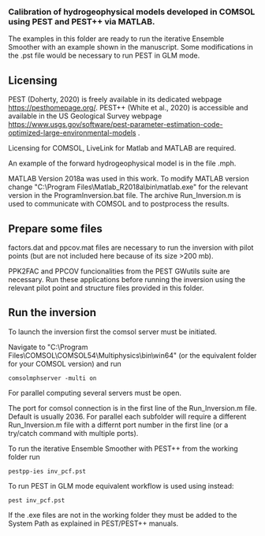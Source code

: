 ### Calibration of hydrogeophysical models developed in COMSOL using PEST and PEST++ via MATLAB.
The examples in this folder are ready to run the iterative Ensemble Smoother with an example shown in the manuscript.
Some modifications in the .pst file would be necessary to run PEST in GLM mode.

## Licensing
PEST (Doherty, 2020) is freely available in its dedicated webpage https://pesthomepage.org/.
PEST++ (White et al., 2020) is accessible and available in the US Geological Survey webpage https://www.usgs.gov/software/pest-parameter-estimation-code-optimized-large-environmental-models .

Licensing for COMSOL, LiveLink for Matlab and MATLAB are required. 

An example of the forward hydrogeophysical model is in the file .mph.

MATLAB Version 2018a was used in this work. To modify MATLAB version change "C:\Program Files\Matlab_R2018a\bin\matlab.exe" for the relevant version in the ProgramInversion.bat file. The archive Run_Inversion.m is used to communicate with COMSOL and to postprocess the results.

## Prepare some files

factors.dat and ppcov.mat files are necessary to run the inversion with pilot points (but are not included here because of its size >200 mb).

PPK2FAC and PPCOV funcionalities from the PEST GWutils suite are necessary. 
Run these applications before running the inversion using the relevant pilot point and structure files provided in this folder.


## Run the inversion
To launch the inversion first the comsol server must be initiated. 

Navigate to "C:\Program Files\COMSOL\COMSOL54\Multiphysics\bin\win64" (or the equivalent folder for your COMSOL version) and run
```
comsolmphserver -multi on
```
For parallel computing several servers must be open. 

The port for comsol connection is in the first line of the Run_Inversion.m file. Default is usually 2036. 
For parallel each subfolder will require a different Run_Inversion.m file with a differnt port number in the first line (or a try/catch command with multiple ports).

To run the iterative Ensemble Smoother with PEST++ from the working folder run
```
pestpp-ies inv_pcf.pst
```
To run PEST in GLM mode equivalent workflow is used using instead:
```
pest inv_pcf.pst
```
If the .exe files are not in the working folder they must be added to the System Path as explained in PEST/PEST++ manuals.
